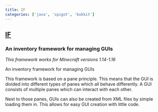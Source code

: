 ```yaml
---
title: IF
categories: ['java', 'spigot', 'bukkit']
---
```

## [IF](https://github.com/stefvanschie/IF)

### An inventory framework for managing GUIs


*This framework works for Minecraft versions 1.14-1.16*

An inventory framework for managing GUIs

This framework is based on a pane principle. This means that the GUI is divided into different types of panes which all behave differently. A GUI consists of multiple panes which can interact with each other.

Next to those panes, GUIs can also be created from XML files by simple loading them in. This allows for easy GUI creation with little code.
